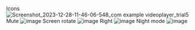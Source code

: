 Icons
![Screenshot_2023-12-28-11-46-06-548_com example videoplayer_trial5](https://github.com/JiM35/AudioPlayer/assets/48186310/a2636788-6b39-4295-96ca-3ef02338816c)
Mute
![image](https://github.com/JiM35/AudioPlayer/assets/48186310/00bcf254-32a4-400c-8d05-8b4ea6b3ffff)
Screen rotate
![image](https://github.com/JiM35/AudioPlayer/assets/48186310/d9f8dbec-f9bb-47b2-b750-095be3fd29a0)
Right
![image](https://github.com/JiM35/AudioPlayer/assets/48186310/4aadae84-7b7b-4625-a1f2-f33b0be4d122)
Night mode
![image](https://github.com/JiM35/AudioPlayer/assets/48186310/e9b0b22b-a62b-4470-80d3-46cd3ad9426c)

